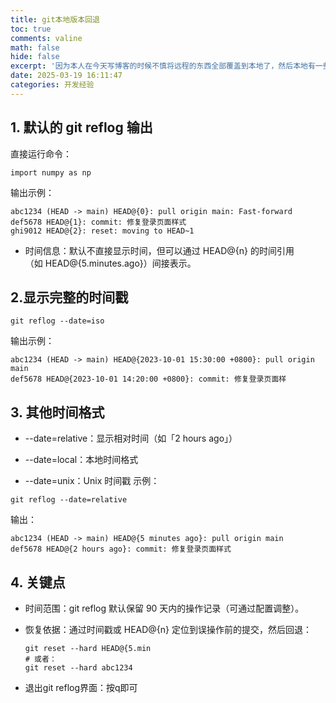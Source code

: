 ```yaml
---
title: git本地版本回退
toc: true
comments: valine
math: false
hide: false
excerpt: '因为本人在今天写博客的时候不慎将远程的东西全部覆盖到本地了，然后本地有一些写在gitignore中的文件以及文件夹就都没了，吓了一跳，于是乎就想着怎么把本地版本回退到正常的版本，于是乎就找到了git相关的一些命令。'
date: 2025-03-19 16:11:47
categories: 开发经验
---
```


## 1. 默认的 git reflog 输出

直接运行命令：

```Shell
import numpy as np
```

输出示例：

```Shell
abc1234 (HEAD -> main) HEAD@{0}: pull origin main: Fast-forward
def5678 HEAD@{1}: commit: 修复登录页面样式
ghi9012 HEAD@{2}: reset: moving to HEAD~1
```

* 时间信息：默认不直接显示时间，但可以通过 HEAD@{n} 的时间引用（如 HEAD@{5.minutes.ago}）间接表示。

## 2.显示完整的时间戳

```
git reflog --date=iso
```

输出示例：

```
abc1234 (HEAD -> main) HEAD@{2023-10-01 15:30:00 +0800}: pull origin main
def5678 HEAD@{2023-10-01 14:20:00 +0800}: commit: 修复登录页面样
```

## &#x20;3. 其他时间格式

* --date=relative：显示相对时间（如「2 hours ago」）

* --date=local：本地时间格式

* --date=unix：Unix 时间戳
  示例：

```
git reflog --date=relative
```

输出：

```
abc1234 (HEAD -> main) HEAD@{5 minutes ago}: pull origin main
def5678 HEAD@{2 hours ago}: commit: 修复登录页面样式
```

## 4. 关键点

* 时间范围：git reflog 默认保留 90 天内的操作记录（可通过配置调整）。

* 恢复依据：通过时间戳或 HEAD@{n} 定位到误操作前的提交，然后回退：

  ```
  git reset --hard HEAD@{5.min
  # 或者：
  git reset --hard abc1234
  ```

* 退出git reflog界面：按q即可



